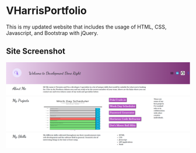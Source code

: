 # VHarrisPortfolio
This is my updated website that includes the usage of HTML, CSS, Javascript, and Bootstrap with jQuery.
## Site Screenshot

![Portfolio Site](https://github.com/VHarris113/VHarrisPortfolio/blob/6199712ebffef39a2f9dd351eba51cf9c7b11a2f/assets/Images/screencap.png)

[Deployed Site]:(https://vharris113.github.io/VHarrisPortfolio/)
